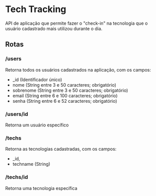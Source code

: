 # Tech Tracking
API de aplicação que permite fazer o "check-in" na tecnologia que o usuário cadastrado mais utilizou durante o dia.

## Rotas

### /users

Retorna todos os usuários cadastrados na aplicação, com os campos:

* _id (Identificador único)
* nome (String entre 3 e 50 caracteres; obrigatório)
* sobrenome (String entre 3 e 50 caracteres; obrigatório)
* email (String entre 6 e 100 caracteres; obrigatório)
* senha (String entre 6 e 52 caracteres; obrigatório)

### /users/id

Retorna um usuário específico

### /techs

Retorna as tecnologias cadastradas, com os campos:

* _id,
* techname (String)

### /techs/id

Retorna uma tecnologia específica
